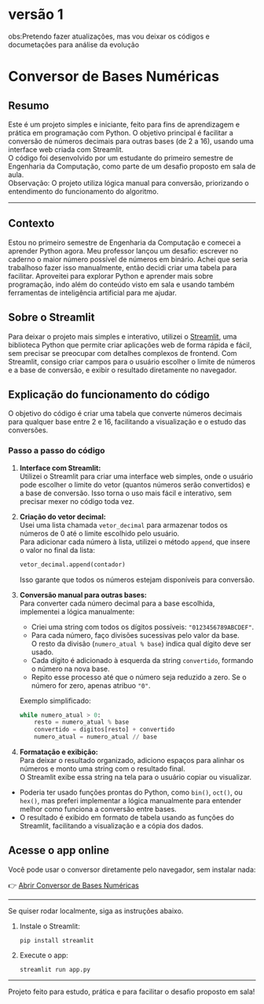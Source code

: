 # versão 1 

obs:Pretendo fazer atualizaçôes, mas vou deixar os códigos e documetações para análise da evolução

# Conversor de Bases Numéricas

## Resumo

Este é um projeto simples e iniciante, feito para fins de aprendizagem e prática em programação com Python. O objetivo principal é facilitar a conversão de números decimais para outras bases (de 2 a 16), usando uma interface web criada com Streamlit.  
O código foi desenvolvido por um estudante do primeiro semestre de Engenharia da Computação, como parte de um desafio proposto em sala de aula.  
Observação: O projeto utiliza lógica manual para conversão, priorizando o entendimento do funcionamento do algoritmo.

---

## Contexto

Estou no primeiro semestre de Engenharia da Computação e comecei a aprender Python agora. Meu professor lançou um desafio: escrever no caderno o maior número possível de números em binário. Achei que seria trabalhoso fazer isso manualmente, então decidi criar uma tabela para facilitar. Aproveitei para explorar Python e aprender mais sobre programação, indo além do conteúdo visto em sala e usando também ferramentas de inteligência artificial para me ajudar.

## Sobre o Streamlit

Para deixar o projeto mais simples e interativo, utilizei o [Streamlit](https://streamlit.io/), uma biblioteca Python que permite criar aplicações web de forma rápida e fácil, sem precisar se preocupar com detalhes complexos de frontend. Com Streamlit, consigo criar campos para o usuário escolher o limite de números e a base de conversão, e exibir o resultado diretamente no navegador.

## Explicação do funcionamento do código

O objetivo do código é criar uma tabela que converte números decimais para qualquer base entre 2 e 16, facilitando a visualização e o estudo das conversões.

### Passo a passo do código

1. **Interface com Streamlit:**  
   Utilizei o Streamlit para criar uma interface web simples, onde o usuário pode escolher o limite do vetor (quantos números serão convertidos) e a base de conversão. Isso torna o uso mais fácil e interativo, sem precisar mexer no código toda vez.

2. **Criação do vetor decimal:**  
   Usei uma lista chamada `vetor_decimal` para armazenar todos os números de 0 até o limite escolhido pelo usuário.  
   Para adicionar cada número à lista, utilizei o método `append`, que insere o valor no final da lista:
   ```python
   vetor_decimal.append(contador)
   ```
   Isso garante que todos os números estejam disponíveis para conversão.

3. **Conversão manual para outras bases:**  
   Para converter cada número decimal para a base escolhida, implementei a lógica manualmente:
   - Criei uma string com todos os dígitos possíveis: `"0123456789ABCDEF"`.
   - Para cada número, faço divisões sucessivas pelo valor da base.  
     O resto da divisão (`numero_atual % base`) indica qual dígito deve ser usado.
   - Cada dígito é adicionado à esquerda da string `convertido`, formando o número na nova base.
   - Repito esse processo até que o número seja reduzido a zero. Se o número for zero, apenas atribuo `"0"`.

   Exemplo simplificado:
   ```python
   while numero_atual > 0:
       resto = numero_atual % base
       convertido = digitos[resto] + convertido
       numero_atual = numero_atual // base
   ```

4. **Formatação e exibição:**  
   Para deixar o resultado organizado, adiciono espaços para alinhar os números e monto uma string com o resultado final.  
   O Streamlit exibe essa string na tela para o usuário copiar ou visualizar.

- Poderia ter usado funções prontas do Python, como `bin()`, `oct()`, ou `hex()`, mas preferi implementar a lógica manualmente para entender melhor como funciona a conversão entre bases.
- O resultado é exibido em formato de tabela usando as funções do Streamlit, facilitando a visualização e a cópia dos dados.

## Acesse o app online

Você pode usar o conversor diretamente pelo navegador, sem instalar nada:

👉 [Abrir Conversor de Bases Numéricas](https://conversordebasesnumericas.streamlit.app/)

---

Se quiser rodar localmente, siga as instruções abaixo.

1. Instale o Streamlit:
   ```
   pip install streamlit
   ```
2. Execute o app:
   ```
   streamlit run app.py
   ```

---

Projeto feito para estudo, prática e para facilitar o desafio proposto em sala!

